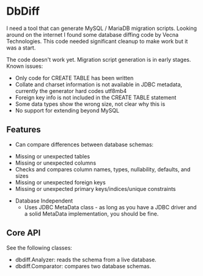 DbDiff
========================

I need a tool that can generate MySQL / MariaDB migration scripts.
Looking around on the internet I found some database diffing code by Vecna Technologies.
This code needed significant cleanup to make work but it was a start.

The code doesn't work yet.
Migration script generation is in early stages.
Known issues:
- Only code for CREATE TABLE has been written
- Collate and charset information is not available in JDBC metadata, currently the generator hard codes utf8mb4
- Foreign key info is not included in the CREATE TABLE statement
- Some data types show the wrong size, not clear why this is
- No support for extending beyond MySQL

Features
-----------------
* Can compare differences between database schemas:
 - Missing or unexpected tables
 - Missing or unexpected columns
 - Checks and compares column names, types, nullability, defaults, and sizes
 - Missing or unexpected foreign keys
 - Missing or unexpected primary keys/indices/unique constraints
* Database Independent
  - Uses JDBC MetaData class - as long as you have a JDBC driver and a solid MetaData implementation, you should be fine.

Core API
-----------------

See the following classes:

* dbdiff.Analyzer: reads the schema from a live database.
* dbdiff.Comparator: compares two database schemas.
